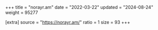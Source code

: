 +++
title = "norayr.am"
date = "2022-03-22"
updated = "2024-08-24"
weight = 95277

[extra]
source = "https://norayr.am/"
ratio = 1
size = 93
+++
